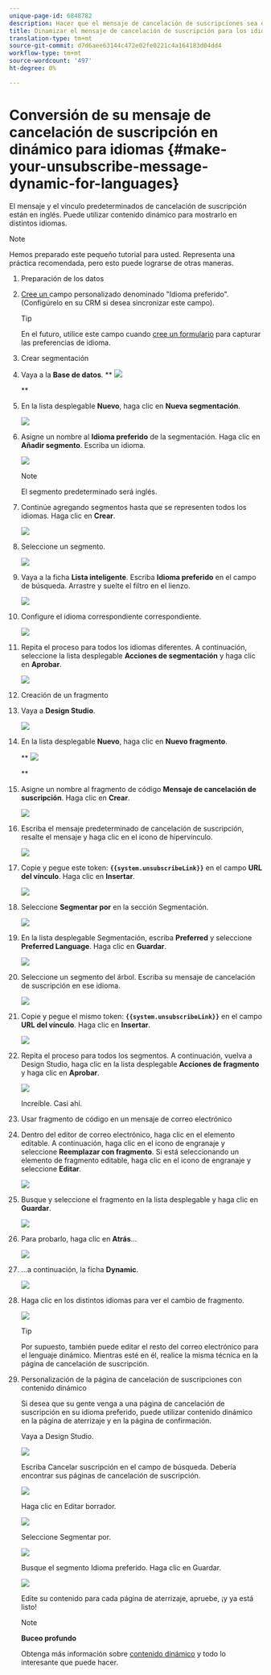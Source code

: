 ```yaml
---
unique-page-id: 6848782
description: Hacer que el mensaje de cancelación de suscripciones sea dinámico para los idiomas - Documentos de marketing - Documentación del producto
title: Dinamizar el mensaje de cancelación de suscripción para los idiomas
translation-type: tm+mt
source-git-commit: d7d6aee63144c472e02fe0221c4a164183d04dd4
workflow-type: tm+mt
source-wordcount: '497'
ht-degree: 0%

---
```



# Conversión de su mensaje de cancelación de suscripción en dinámico para idiomas {#make-your-unsubscribe-message-dynamic-for-languages}

El mensaje y el vínculo predeterminados de cancelación de suscripción están en inglés. Puede utilizar contenido dinámico para mostrarlo en distintos idiomas.

>[!NOTE]
>
>Hemos preparado este pequeño tutorial para usted. Representa una práctica recomendada, pero esto puede lograrse de otras maneras.

1. Preparación de los datos
1. [Cree un ](../../../../product-docs/administration/field-management/create-a-custom-field-in-marketo.md)campo personalizado denominado &quot;Idioma preferido&quot;. (Configúrelo en su CRM si desea sincronizar este campo).

   >[!TIP]
   >
   >En el futuro, utilice este campo cuando [cree un formulario](../../../../product-docs/demand-generation/forms/creating-a-form/create-a-form.md) para capturar las preferencias de idioma.

1. Crear segmentación
1. Vaya a la **Base de datos**.
** ![](assets/db.png)

   **

1. En la lista desplegable **Nuevo**, haga clic en **Nueva segmentación**.

   ![](assets/two.png)

1. Asigne un nombre al **Idioma preferido** de la segmentación. Haga clic en **Añadir segmento**. Escriba un idioma.

   ![](assets/image2015-3-9-8-3a33-3a44.png)

   >[!NOTE]
   >
   >El segmento predeterminado será inglés.

1. Continúe agregando segmentos hasta que se representen todos los idiomas. Haga clic en **Crear**.

   ![](assets/image2015-3-9-8-3a38-3a5.png)

1. Seleccione un segmento.

   ![](assets/image2015-3-9-8-3a38-3a17.png)

1. Vaya a la ficha **Lista inteligente**. Escriba **Idioma preferido** en el campo de búsqueda. Arrastre y suelte el filtro en el lienzo.

   ![](assets/six.png)

1. Configure el idioma correspondiente correspondiente.

   ![](assets/seven.png)

1. Repita el proceso para todos los idiomas diferentes. A continuación, seleccione la lista desplegable **Acciones de segmentación** y haga clic en **Aprobar**.

   ![](assets/image2015-3-9-8-3a39-3a36.png)

1. Creación de un fragmento
1. Vaya a **Design Studio**.

   ![](assets/ds.png)

1. En la lista desplegable **Nuevo**, haga clic en **Nuevo fragmento**.

   ** ![](assets/ten.png)

   **

1. Asigne un nombre al fragmento de código **Mensaje de cancelación de suscripción**. Haga clic en **Crear**.

   ![](assets/image2015-3-9-8-3a40-3a54.png)

1. Escriba el mensaje predeterminado de cancelación de suscripción, resalte el mensaje y haga clic en el icono de hipervínculo.

   ![](assets/image2015-3-9-8-3a41-3a47.png)

1. Copie y pegue este token: **`{{system.unsubscribeLink}}`** en el campo **URL del vínculo**. Haga clic en **Insertar**.

   ![](assets/image2015-3-9-8-3a43-3a17.png)

1. Seleccione **Segmentar por** en la sección Segmentación.

   ![](assets/image2015-3-9-8-3a44-3a16.png)

1. En la lista desplegable Segmentación, escriba **Preferred** y seleccione **Preferred Language**. Haga clic en **Guardar**.

   ![](assets/image2015-3-9-8-3a44-3a32.png)

1. Seleccione un segmento del árbol. Escriba su mensaje de cancelación de suscripción en ese idioma.

   ![](assets/image2015-3-9-8-3a45-3a43.png)

1. Copie y pegue el mismo token: **`{{system.unsubscribeLink}}`** en el campo **URL del vínculo**. Haga clic en **Insertar**.

   ![](assets/image2015-3-9-8-3a47-3a4.png)

1. Repita el proceso para todos los segmentos. A continuación, vuelva a Design Studio, haga clic en la lista desplegable **Acciones de fragmento** y haga clic en **Aprobar**.

   ![](assets/image2015-3-9-8-3a47-3a34.png)

   Increíble. Casi ahí.

1. Usar fragmento de código en un mensaje de correo electrónico
1. Dentro del editor de correo electrónico, haga clic en el elemento editable. A continuación, haga clic en el icono de engranaje y seleccione **Reemplazar con fragmento**. Si está seleccionando un elemento de fragmento editable, haga clic en el icono de engranaje y seleccione **Editar**.

   ![](assets/4.1.png)

1. Busque y seleccione el fragmento en la lista desplegable y haga clic en **Guardar**.

   ![](assets/image2015-3-9-8-3a50-3a16.png)

1. Para probarlo, haga clic en **Atrás**...

   ![](assets/4.3.png)

1. ...a continuación, la ficha **Dynamic**.

   ![](assets/4.4.png)

1. Haga clic en los distintos idiomas para ver el cambio de fragmento.

   ![](assets/4.5.png)

   >[!TIP]
   >
   >Por supuesto, también puede editar el resto del correo electrónico para el lenguaje dinámico. Mientras esté en él, realice la misma técnica en la página de cancelación de suscripción.

1. Personalización de la página de cancelación de suscripciones con contenido dinámico

   Si desea que su gente venga a una página de cancelación de suscripción en su idioma preferido, puede utilizar contenido dinámico en la página de aterrizaje y en la página de confirmación.

   Vaya a Design Studio.

   ![](assets/ds.png)

   Escriba Cancelar suscripción en el campo de búsqueda. Debería encontrar sus páginas de cancelación de suscripción.

   ![](assets/image2015-3-9-8-3a51-3a53.png)

   Haga clic en Editar borrador.

   ![](assets/image2015-3-9-8-3a52-3a23.png)

   Seleccione Segmentar por.

   ![](assets/image2015-3-9-8-3a52-3a57.png)

   Busque el segmento Idioma preferido. Haga clic en Guardar.

   ![](assets/image2015-3-9-8-3a53-3a54.png)

   Edite su contenido para cada página de aterrizaje, apruebe, ¡y ya está listo!

   >[!NOTE]
   >
   >**Buceo profundo**
   >
   >
   >Obtenga más información sobre [contenido dinámico](../../../../product-docs/personalization/segmentation-and-snippets/segmentation/understanding-dynamic-content.md) y todo lo interesante que puede hacer.

